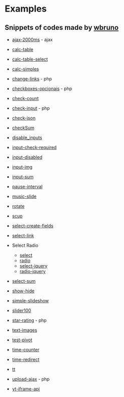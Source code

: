 # Examples

## Snippets of codes made by [wbruno](http://wbruno.com.br)

* [ajax-2000ms](http://wbruno.github.io/examples/ajax-2000ms/) - ajax
* [calc-table](http://wbruno.github.io/examples/calc-table/)
* [calc-table-select](http://wbruno.github.io/examples/calc-table-select/)
* [calc-simples](http://wbruno.github.io/examples/calc-simples/)
* [change-links](http://wbruno.github.io/examples/change-links/) - php
* [checkboxes-opcionais](http://github.com/wbruno/examples/tree/gh-pages/checkboxes-opcionais/) - php
* [check-count](http://wbruno.github.io/examples/check-count/)
* [check-input](http://github.com/wbruno/examples/tree/gh-pages/check-input/) - php
* [check-json](http://wbruno.github.io/examples/check-json/)
* [checkSum](http://wbruno.github.io/examples/checkSum/)
* [disable_inputs](http://wbruno.github.io/examples/disable_inputs/)
* [input-check-required](http://wbruno.github.io/examples/input-check-required/)
* [input-disabled](http://wbruno.github.io/examples/input-disabled/)
* [input-img](http://wbruno.github.io/examples/input-img/)
* [input-sum](http://wbruno.github.io/examples/input-sum/)
* [pause-interval](http://wbruno.github.io/examples/pause-interval/)
* [music-slide](http://wbruno.github.io/examples/music-slide/)
* [rotate](http://wbruno.github.io/examples/rotate/)
* [scup](https://github.com/wbruno/examples/tree/gh-pages/scup)
* [select-create-fields](http://wbruno.github.io/examples/select-create-fields/)
* [select-link](http://wbruno.github.io/examples/select-link/)
* Select Radio
    - [select](http://wbruno.github.io/examples/select-radio/select.html)
    - [radio](http://wbruno.github.io/examples/select-radio/radio.html)
    - [select-jquery](http://wbruno.github.io/examples/select-radio/select-jquery.html)
    - [radio-jquery](http://wbruno.github.io/examples/select-radio/radio-jquery.html)

* [select-sum](http://wbruno.github.io/examples/select-sum/)
* [show-hide](http://wbruno.github.io/examples/show-hide/)
* [simple-slideshow](http://wbruno.github.io/examples/simple-slideshow/)
* [slider100](http://wbruno.github.io/examples/slider100/)
* [star-rating](http://wbruno.github.io/examples/star-rating/) - php
* [text-images](http://wbruno.github.io/examples/text-images/)
* [test-pivot](http://wbruno.github.io/examples/test-pivot/)
* [time-counter](http://wbruno.github.io/examples/time-counter/)
* [time-redirect](http://wbruno.github.io/examples/time-redirect/)
* [tt](http://wbruno.github.io/examples/tt/tt.html)
* [upload-ajax](http://github.com/wbruno/examples/tree/gh-pages/upload-ajax/) - php
* [yt-iframe-api](http://wbruno.github.io/examples/yt-iframe-api/)

